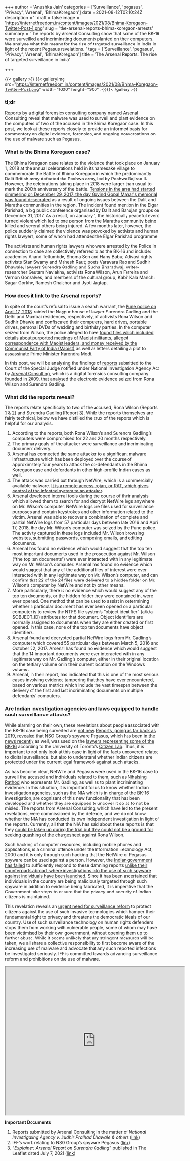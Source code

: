 +++
author = 'Anushka Jain'
categories = ['Surveillance', 'pegasus', 'Privacy', 'Arsenal', 'BhimaKoregaon']
date = 2021-08-12T07:10:24Z
description = ''
draft = false
image = 'https://internetfreedom.in/content/images/2021/08/Bhima-Koregaon-Twitter-Post-1.png'
slug = 'the-arsenal-reports-bhima-koregaon-arrests'
summary = 'The reports by Arsenal Consulting show that  some of the BK-16 were surveilled and incriminating documents planted on their computers. We analyse what this means for the rise of targeted surveillance in India in light of the recent Pegasus revelations. '
tags = ['Surveillance', 'pegasus', 'Privacy', 'Arsenal', 'BhimaKoregaon']
title = 'The Arsenal Reports: The rise of targeted surveillance in India'

+++


{{< gallery >}}
{{< galleryImg  src="https://internetfreedom.in/content/images/2021/08/Bhima-Koregaon-Twitter-Post.png" width="1600" height="900" >}}{{< /gallery >}}

>>>> <form><script src="https://checkout.razorpay.com/v1/payment-button.js" data-payment_button_id="pl_HLkgeWGQLMuddp" async> </script> </form>

### tl;dr

Reports by a digital forensics consulting company named Arsenal Consulting reveal that malware was used to surveil and plant evidence on the computers of two of the accused in the Bhima Koregaon case. In this post, we look at these reports closely to provide an informed basis for commentary on digital evidence, forensics, and ongoing conversations on the use of malware such as Pegasus.

### What is the Bhima Koregaon case?

The Bhima Koregaon case relates to the violence that took place on January 1, 2018 at the annual celebrations held in its namesake village to commemorate the Battle of Bhima Koregaon in which the predominantly Dalit British army defeated the Peshwa army, led by Peshwa Bajirao II. However, the celebrations taking place in 2018 were larger than usual to mark the 200th anniversary of the battle. [Tensions in the area had started simmering on December 29, 2017, the day Govind Gopal Mahar's memorial was found desecrated](https://www.business-standard.com/about/what-is-bhima-koregaon-case) as a result of ongoing issues between the Dalit and Maratha communities in the region. The incident found mention in the Elgar Parishad, a big public conference organised by Dalit and Bahujan groups on December 31, 2017. As a result, on January 1, the historically peaceful event turned violent which led to one person from the Maratha community being killed and several others being injured. A few months later, however, the police suddenly claimed the violence was provoked by activists and human rights lawyers, some of whom had attended the Elgar Parishad programme.

The activists and human rights lawyers who were arrested by the Police in connection to case are collectively referred to as the BK-16 and include: academics Anand Teltumbde, Shoma Sen and Hany Babu; Adivasi rights activists Stan Swamy and Mahesh Raut; poets Varavara Rao and Sudhir Dhawale; lawyers Surendra Gadling and Sudha Bharadwaj; writer-researcher Gautam Navlakha, activists Rona Wilson, Arun Ferreira and Vernon Gonsalves, and members of the cultural group, Kabir Kala Manch: Sagar Gorkhe, Ramesh Ghaichor and Jyoti Jagtap.

### How does it link to the Arsenal reports?

In spite of the court’s refusal to issue a search warrant, the [Pune police on April 17, 2018](https://www.newslaundry.com/2021/01/02/bhima-koregaon-case-three-years-of-legal-and-rights-violations), raided the Nagpur house of lawyer Surendra Gadling and the Delhi and Mumbai residences, respectively, of activists Rona Wilson and Sudhir Dhawle and confiscated their computers, hard drives, portable drives, personal DVDs of wedding and birthday parties. In the computer seized from Wilson, the police alleged to have [found files which included details about purported meetings of Maoist militants, alleged correspondence with Maoist leaders, and money received by the Communist Party of India (Maoist)](https://scroll.in/latest/999459/bhima-koregaon-evidence-was-planted-on-advocate-surendra-gadlings-computer-says-report) as well as letters detailing a plot to assassinate Prime Minister Narendra Modi.

In this post, we will be analysing the findings of [reports](https://drive.google.com/drive/folders/1QoonWsBbpWiJFaIl2zgLN6l0rxezNHHa?usp=sharing) submitted to the Court of the Special Judge notified under National Investigation Agency Act by [Arsenal Consulting](https://arsenalexperts.com/), which is a digital forensics consulting company founded in 2009, that analysed the electronic evidence seized from Rona Wilson and Surendra Gadling.

### What did the reports reveal?

The reports relate specifically to two of the accused, Rona Wilson (Reports [1](https://drive.google.com/file/d/1pM4XsoEPtUn-UCxMer0zO0L246i0fk_V/view?usp=sharing) & [2](https://drive.google.com/file/d/1_X8DYigIuIlbTSaK0fHRzQjhy9sNsr8I/view?usp=sharing)) and Surendra Gadling (Report [3](https://drive.google.com/file/d/1fXyg2gbU-kPrhzZseF5lXvPRRGXvpDnh/view?usp=sharing)). While the reports themselves are fairly technical, below we have distilled the crux of the reports which is helpful for our analysis.

1. According to the reports, both Rona Wilson’s and Surendra Gadling’s computers  were compromised for 22 and 20 months respectively.
2. The ​​primary goals of the attacker were surveillance and incriminating document delivery.
3. Arsenal has connected the same attacker to a significant malware infrastructure which has been deployed over the course of approximately four years to attack the co-defendants in the Bhima Koregaon case and defendants in other high-profile Indian cases as well.
4. The attack was carried out through NetWire, which is a commercially available malware. [It is a remote access trojan, or RAT, which gives control of the infected system to an attacker](https://www.thehindu.com/sci-tech/technology/the-hindu-explains-bhima-koregaon-violence-case-what-has-arsenal-consulting-found-about-an-attacker-using-a-malware-to-infiltrate-a-laptop/article33831896.ece).
5. Arsenal developed internal tools during the course of their analysis which allowed them to search for and decrypt NetWire logs anywhere on Mr. Wilson’s computer. NetWire logs are files used for surveillance purposes and contain keystrokes and other information related to the victim. Arsenal was able to recover a combination of complete and partial NetWire logs from 57 particular days between late 2016 and April 17, 2018, the day Mr. Wilson’s computer was seized by the Pune police. The activity captured in these logs included Mr. Wilson browsing websites, submitting passwords, composing emails, and editing documents.
6. Arsenal has found no evidence which would suggest that the top ten most important documents used in the prosecution against Mr. Wilson (“the top ten documents”) were ever interacted with in any legitimate way on Mr. Wilson’s computer. Arsenal has found no evidence which would suggest that any of the additional files of interest were ever interacted with in any legitimate way on Mr. Wilson’s computer, and can confirm that 22 of the 24 files were delivered to a hidden folder on Mr. Wilson’s computer by NetWire and not by other means.
7. More particularly, there is no evidence which would suggest any of the top ten documents, or the hidden folder they were contained in, were ever opened. One method that can be used to assist in determining whether a particular document has ever been opened on a particular computer is to review the NTFS file system’s “object identifier” (a/k/a $OBJECT_ID) attributes for that document. Object identifiers are normally assigned to documents when they are either created or first opened. In this case, none of the top ten documents have object identifiers.
8. Arsenal found and decrypted partial NetWire logs from Mr. Gadling’s computer which covered 55 particular days between March 5, 2016 and October 22, 2017. Arsenal has found no evidence which would suggest that the 14 important documents were ever interacted with in any legitimate way on Mr. Gadling’s computer, either in their original location on the tertiary volume or in their current location on the Windows volume.
9. Arsenal, in their report, has indicated that this is one of the most serious cases involving evidence tampering that they have ever encountered, based on various metrics which include the vast timespan between the delivery of the first and last incriminating documents ​​on multiple defendants’ computers.

### Are Indian investigation agencies and laws equipped to handle such surveillance attacks?

While alarming on their own, these revelations about people associated with the BK-16 case being surveilled are [not new](https://internetfreedom.in/statement-scary-disclosures-on-use-of-nso-spyware-in-india-signal-a-need-for-urgent-remedy/). [Reports, going as far back as 2019, revealed](https://www.huffpost.com/archive/in/entry/whatsapp-hacking-bhima-koregaon-lawyers-targeted_in_5dba8e9ae4b066da552c5028) that NSO Group’s spyware Pegasus, which has been [in the news recently](https://thewire.in/government/project-pegasus-journalists-ministers-activists-phones-spying) as well, was used on the [lawyers representing some of the BK-16](https://www.huffpost.com/archive/in/entry/whatsapp-hacking-bhima-koregaon-lawyers-targeted_in_5dba8e9ae4b066da552c5028) according to the University of Toronto’s [Citizen Lab](https://citizenlab.ca/2020/06/citizen-lab-amnesty-international-uncover-spyware-operation-against-indian-human-rights-defenders/). Thus, it is important to not only look at this case in light of the facts uncovered related to digital surveillance, but also to understand whether Indian citizens are protected under the current legal framework against such attacks.

As has become clear, NetWire and Pegasus were used in the BK-16 case to surveil the accused and individuals related to them, such as [Nihalsing Rathod](https://www.huffpost.com/archive/in/entry/whatsapp-hacking-bhima-koregaon-lawyers-targeted_in_5dba8e9ae4b066da552c5028) who represents Mr. Gadling, as well as to plant incriminating evidence. In this situation, it is important for us to know whether Indian investigation agencies, such as the NIA which is in charge of the BK-16 investigation, are cognisant of this new functionality that has been developed and whether they are equipped to uncover it so as to not be misled. The reports from Arsenal Consulting, which have led to the present revelations, were commissioned by the defence, and we do not know whether the NIA has conducted its own independent investigation in light of the reports. Currently, all that the NIA has said about these reports is that they [could be taken up during the trial but they could not be a ground for seeking quashing of the chargesheet](https://www.thehindu.com/news/national/wilson-cant-rely-on-arsenal-report-seeking-to-quash-chargesheet-nia/article35734532.ece) against Rona Wilson.

Such hacking of computer resources, including mobile phones and applications, is a criminal offence under the Information Technology Act, 2000 and it is only through such hacking that the NetWire or Pegasus spyware can be used against a person. However, the [Indian government has failed](https://internetfreedom.in/line-by-line-verification-of-the-it-ministers-statement-on-the-pegasus-hacks/) to sufficiently respond to these damning reports [unlike their counterparts abroad, where investigations into the use of such spyware against individuals have been launched](https://thewire.in/world/france-israel-probe-pegasus-spyware-surveillance-india-denial). Since it has been ascertained that individuals in the country are being maliciously targeted through such spyware in addition to evidence being fabricated, it is imperative that the Government take steps to ensure that the privacy and security of Indian citizens is maintained.

This revelation reveals an [urgent need for surveillance reform](https://www.thehindu.com/opinion/op-ed/surveillance-reform-is-the-need-of-the-hour/article35414371.ece) to protect citizens against the use of such invasive technologies which hamper their fundamental right to privacy and threatens the democratic ideals of our country. Use of such surveillance technology on human rights defenders stops them from working with vulnerable people, some of whom may have been victimised by their own government, without opening them up to further abuse. While it seems unlikely that any stringent measures will be taken, we all share a collective responsibility to first become aware of the increasing use of malware and advocate that any such reported infections be investigated seriously. IFF is committed towards advancing surveillance reform and prohibitions on the use of malware.

<iframe src="https://drive.google.com/file/d/1dBJF8TzQ6zOm4UqBVibrJl3U0EBcrgq1/preview" width="580" height="480"></iframe>

**Important Documents**

1. Reports submitted by Arsenal Consulting in the matter of _National Investigating Agency v. Sudhir Pralhad Dhawale & others_ ([link](https://drive.google.com/drive/folders/1QoonWsBbpWiJFaIl2zgLN6l0rxezNHHa?usp=sharing))
2. IFF’s work relating to NSO Group’s spyware Pegasus ([link](https://internetfreedom.in/tag/pegasus/))
3. “_Explainer: Arsenal Report on Surendra Gadling_” published in The Leaflet dated July 7, 2021 ([link](https://www.theleaflet.in/explainer-arsenal-report-on-surendra-gadling/))

> > > <form><script src="https://cdn.razorpay.com/static/widget/subscription-button.js" data-subscription_button_id="pl_HLk5qU1K35hmPH" data-button_theme="brand-color" async> </script> </form>



















